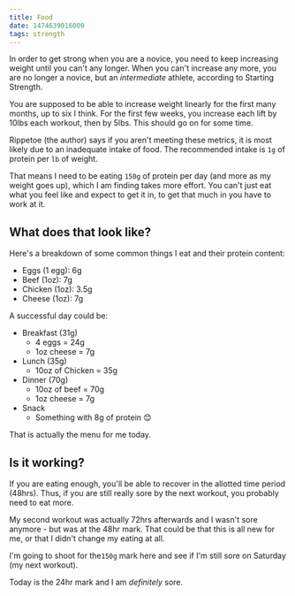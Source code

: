 ```yaml
---
title: Food
date: 1474639016000 
tags: strength
---
```


In order to get strong when you are a novice, you need to keep increasing weight until you can't any longer.  When you can't increase any more, you are no longer a novice, but an _intermediate_ athlete, according to Starting Strength. 

You are supposed to be able to increase weight linearly for the first many months, up to six I think. For the first few weeks, you increase each lift by 10lbs each workout, then by 5lbs. This should go on for some time. 

Rippetoe (the author) says if you aren't meeting these metrics, it is most likely due to an inadequate intake of food. The recommended intake is `1g` of protein per `lb` of weight. 

That means I need to be eating `150g` of protein per day (and more as my weight goes up), which I am finding takes more effort. You can't just eat what you feel like and expect to get it in, to get that much in you have to work at it.

## What does that look like?

Here's a breakdown of some common things I eat and their protein content:

- Eggs (1 egg): 6g
- Beef (1oz): 7g
- Chicken (1oz): 3.5g
- Cheese (1oz): 7g

A successful day could be:

- Breakfast (31g)
  - 4 eggs = 24g
  - 1oz cheese = 7g
- Lunch (35g)
  - 10oz of Chicken = 35g
- Dinner (70g)
  - 10oz of beef = 70g
  - 1oz cheese = 7g
- Snack
  - Something with 8g of protein 😊

That is actually the menu for me today. 

## Is it working?

If you are eating enough, you'll be able to recover in the allotted time period (48hrs). Thus, if you are still really sore by the next workout, you probably need to eat more. 

My second workout was actually 72hrs afterwards and I wasn't sore anymore - but was at the 48hr mark. That could be that this is all new for me, or that I didn't change my eating at all. 

I'm going to shoot for the`150g` mark here and see if I'm still sore on Saturday (my next workout). 

Today is the 24hr mark and I am _definitely_ sore.  